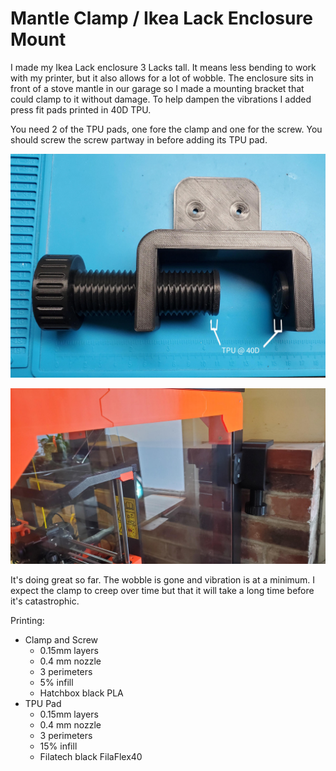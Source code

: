 # Mantle Clamp / Ikea Lack Enclosure Mount

I made my Ikea Lack enclosure 3 Lacks tall. It means less bending to work with my printer, but it also allows for a lot of wobble. The enclosure sits in front of a stove mantle in our garage so I made a mounting bracket that could clamp to it without damage. To help dampen the vibrations I added press fit pads printed in 40D TPU.

You need 2 of the TPU pads, one fore the clamp and one for the screw. You should screw the screw partway in before adding its TPU pad.

![assembled clamp not yet installed](images/assembled.jpg)

![assembled and installed](images/installed.jpg)

It's doing great so far. The wobble is gone and vibration is at a minimum. I expect the clamp to creep over time but that it will take a long time before it's catastrophic.

Printing:

* Clamp and Screw
  * 0.15mm layers
  * 0.4 mm nozzle
  * 3 perimeters
  * 5% infill
  * Hatchbox black PLA
* TPU Pad
  * 0.15mm layers
  * 0.4 mm nozzle
  * 3 perimeters
  * 15% infill
  * Filatech black FilaFlex40
